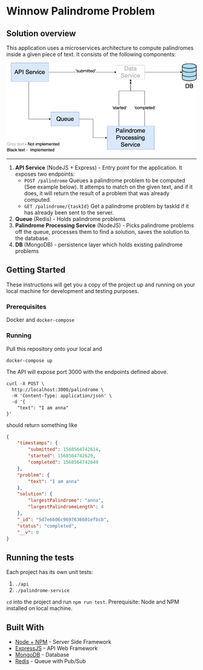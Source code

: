 # Winnow Palindrome Problem 

## Solution overview

This application uses a microservices architecture to compute palindromes inside a given piece of text. It consists of the following components:

![Winner Microservices](./WinnowPalindrome.png)
___

1. __API Service__ (NodeJS + Express) - Entry point for the application. It exposes two endpoints:
    - `POST /palindrome` Queues a palindrome problem to be computed (See example below). It attemps to match on the given text, and if it does, it will return the result of a problem that was already computed.
    - `GET /palindrome/{taskId}` Get a palindrome problem by taskId if it has already been sent to the server.
2. __Queue__ (Redis) - Holds palindrome problems 
3. __Palindrome Processing Service__ (NodeJS) - Picks palindrome problems off the queue, processes them to find a solution, saves the solution to the database.
4. __DB__ (MongoDB) - persistence layer which holds existing palindrome problems

## Getting Started

These instructions will get you a copy of the project up and running on your local machine for development and testing purposes.

### Prerequisites

Docker and `docker-compose`

### Running

Pull this repository onto your local and 

```
docker-compose up
```

The API will expose port 3000 with the endpoints defined above.

```
curl -X POST \
  http://localhost:3000/palindrome \
  -H 'Content-Type: application/json' \
  -d '{
    "text": "I am anna"
}'
```
should return something like
```json
{
    "timestamps": {
        "submitted": 1568564742614,
        "started": 1568564742629,
        "completed": 1568564742649
    },
    "problem": {
        "text": "I am anna"
    },
    "solution": {
        "largestPalindrome": "anna",
        "largestPalindromeLength": 4
    },
    "_id": "5d7e6606c9697636601efbcb",
    "status": "completed",
    "__v": 0
}
```

## Running the tests

Each project has its own unit tests:

1. `./api`  
2. `./palindrome-service`

`cd` into the project and run `npm run test`. Prerequisite: Node and NPM installed on local machine.

## Built With

* [Node + NPM](https://nodejs.org/en/) - Server Side Framework
* [ExpressJS](https://expressjs.com/) - API Web Framework
* [MongoDB](https://www.mongodb.com/) - Database
* [Redis](https://redis.io/) - Queue with Pub/Sub
